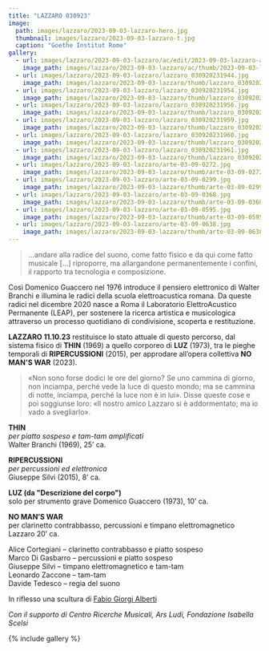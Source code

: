 ```yaml
---
title: "LAZZARO 030923"
image:
  path: images/lazzaro/2023-09-03-lazzaro-hero.jpg
  thumbnail: images/lazzaro/2023-09-03-lazzaro-t.jpg
  caption: "Goethe Institut Rome"
gallery:
  - url: images/lazzaro/2023-09-03-lazzaro/ac/edit/2023-09-03-lazzaro-ac-01.jpg
    image_path: images/lazzaro/2023-09-03-lazzaro/ac/thumb/2023-09-03-lazzaro-ac-01.jpg
  - url: images/lazzaro/2023-09-03-lazzaro/lazzaro_030920231944.jpg
    image_path: images/lazzaro/2023-09-03-lazzaro/thumb/lazzaro_030920231944.jpg
  - url: images/lazzaro/2023-09-03-lazzaro/lazzaro_030920231954.jpg
    image_path: images/lazzaro/2023-09-03-lazzaro/thumb/lazzaro_030920231954.jpg
  - url: images/lazzaro/2023-09-03-lazzaro/lazzaro_030920231956.jpg
    image_path: images/lazzaro/2023-09-03-lazzaro/thumb/lazzaro_030920231956.jpg
  - url: images/lazzaro/2023-09-03-lazzaro/lazzaro_030920231959.jpg
    image_path: images/lazzaro/2023-09-03-lazzaro/thumb/lazzaro_030920231959.jpg
  - url: images/lazzaro/2023-09-03-lazzaro/lazzaro_030920231960.jpg
    image_path: images/lazzaro/2023-09-03-lazzaro/thumb/lazzaro_030920231960.jpg
  - url: images/lazzaro/2023-09-03-lazzaro/lazzaro_030920231961.jpg
    image_path: images/lazzaro/2023-09-03-lazzaro/thumb/lazzaro_030920231961.jpg
  - url: images/lazzaro/2023-09-03-lazzaro/arte-03-09-0272.jpg
    image_path: images/lazzaro/2023-09-03-lazzaro/thumb/arte-03-09-0272.jpg
  - url: images/lazzaro/2023-09-03-lazzaro/arte-03-09-0299.jpg
    image_path: images/lazzaro/2023-09-03-lazzaro/thumb/arte-03-09-0299.jpg
  - url: images/lazzaro/2023-09-03-lazzaro/arte-03-09-0368.jpg
    image_path: images/lazzaro/2023-09-03-lazzaro/thumb/arte-03-09-0368.jpg
  - url: images/lazzaro/2023-09-03-lazzaro/arte-03-09-0595.jpg
    image_path: images/lazzaro/2023-09-03-lazzaro/thumb/arte-03-09-0595.jpg
  - url: images/lazzaro/2023-09-03-lazzaro/arte-03-09-0638.jpg
    image_path: images/lazzaro/2023-09-03-lazzaro/thumb/arte-03-09-0638.jpg
---
```


> ...andare alla radice del suono, come fatto fisico e da qui come fatto musicale
[...] riproporre, ma allargandone permanentemente i confini, il rapporto tra
tecnologia e composizione.

<!--more-->

Così Domenico Guaccero nel 1976 introduce il pensiero elettronico di Walter
Branchi e illumina le radici della scuola elettroacustica romana. Da queste
radici nel dicembre 2020 nasce a Roma il Laboratorio ElettroAcustico Permanente
(LEAP), per sostenere la ricerca artistica e musicologica attraverso un processo
quotidiano di condivisione, scoperta e restituzione.

**LAZZARO 11.10.23** restituisce lo stato attuale di questo percorso, dal sistema
fisico di **THIN** (1969) a quello corporeo di **LUZ** (1973), tra le pieghe
temporali di **RIPERCUSSIONI** (2015), per approdare all’opera collettiva
**NO MAN'S WAR** (2023).

> «Non sono forse dodici le ore del giorno? Se uno cammina di giorno, non
inciampa, perché vede la luce di questo mondo; ma se cammina di notte, inciampa,
perché la luce non è in lui». Disse queste cose e poi soggiunse loro: «Il nostro
amico Lazzaro si è addormentato; ma io vado a svegliarlo».

**THIN**    
_per piatto sospeso e tam-tam amplificati_    
Walter Branchi (1969), 25’ ca.    

**RIPERCUSSIONI**    
_per percussioni ed elettronica_    
Giuseppe Silvi (2015), 8’ ca.    

**LUZ (da "Descrizione del corpo")**    
solo per strumento grave Domenico Guaccero (1973), 10’ ca.    

**NO MAN’S WAR**    
per clarinetto contrabbasso, percussioni e timpano elettromagnetico Lazzaro 20’ ca.

Alice Cortegiani – clarinetto contrabbasso e piatto sospeso    
Marco Di Gasbarro – percussioni e piatto sospeso    
Giuseppe Silvi – timpano elettromagnetico e tam-tam    
Leonardo Zaccone – tam-tam    
Davide Tedesco – regia del suono

In riflesso una scultura di [Fabio Giorgi Alberti](https://www.albumarte.org/en/people/fabio-giorgi-alberti-2/)

_Con il supporto di Centro Ricerche Musicali, Ars Ludi, Fondazione Isabella Scelsi_

{% include gallery %}
